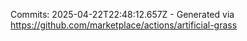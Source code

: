 Commits: 2025-04-22T22:48:12.657Z - Generated via https://github.com/marketplace/actions/artificial-grass
<br>
